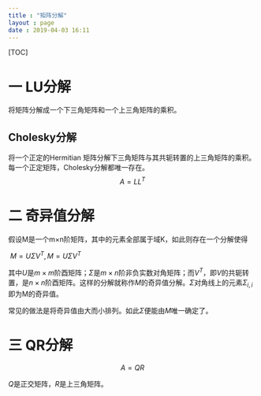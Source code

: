 ```yaml
---
title : "矩阵分解"
layout : page
date : 2019-04-03 16:11
---
```




[TOC]



# 一 LU分解

将矩阵分解成一个下三角矩阵和一个上三角矩阵的乘积。



## Cholesky分解

将一个正定的Hermitian 矩阵分解下三角矩阵与其共轭转置的上三角矩阵的乘积。每一个正定矩阵，Cholesky分解都唯一存在。
$$
A=LL^T
$$

# 二 奇异值分解

假设M是一个m×n阶矩阵，其中的元素全部属于域K，如此则存在一个分解使得

​                                             $M=U\Sigma V^T, M = U  \Sigma V^T$

其中$U$是$m×m$阶酉矩阵；$\Sigma$是$m×n$阶非负实数对角矩阵；而$V^T$，即$V$的共轭转置，是$n×n$阶酉矩阵。这样的分解就称作$M$的奇异值分解。$\Sigma$对角线上的元素$\Sigma_{i,i}$即为M的奇异值。

常见的做法是将奇异值由大而小排列。如此$\Sigma$便能由$M$唯一确定了。

# 三 QR分解

$$
A=QR
$$

$Q​$是正交矩阵，$R​$是上三角矩阵。